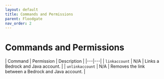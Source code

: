 ```yaml
---
layout: default
title: Commands and Permissions
parent: Floodgate
nav_order: 2
---
```

# Commands and Permissions

| Command | Permission | Description |
|---|---|
| `linkaccount` | N/A | Links a Bedrock and Java account. |
| `unlinkaccount` | N/A | Removes the link between a Bedrock and Java account. |
